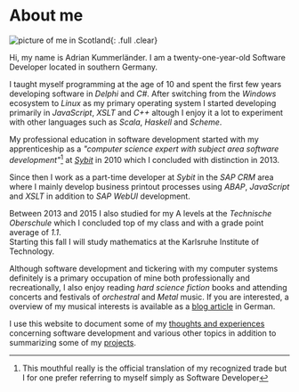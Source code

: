 # About me

![picture of me in Scotland](/media/me_header.png){: .full .clear}

Hi, my name is Adrian Kummerländer. I am a twenty-one-year-old Software Developer located in southern Germany.

I taught myself programming at the age of 10 and spent the first few years developing software in _Delphi_ and _C#_. After switching from the _Windows_ ecosystem to _Linux_ as my primary operating system I started developing primarily in _JavaScript_, _XSLT_ and _C++_ altough I enjoy it a lot to experiment with other languages such as _Scala_, _Haskell_ and _Scheme_.

My professional education in software development started with my apprenticeship as a _"computer science expert with subject area software development"_[^1] at [_Sybit_](http://sybit.de) in 2010 which I concluded with distinction in 2013. 

Since then I work as a part-time developer at _Sybit_ in the _SAP CRM_ area where I mainly develop business printout processes using _ABAP_, _JavaScript_ and _XSLT_ in addition to _SAP WebUI_ development.

Between 2013 and 2015 I also studied for my A levels at the _Technische Oberschule_ which I concluded top of my class and with a grade point average of _1.1_.  
Starting this fall I will study mathematics at the Karlsruhe Institute of Technology.

Although software development and tickering with my computer systems definitely is a primary occupation of mine both professionally and recreationally, I also enjoy reading _hard science fiction_ books and attending concerts and festivals of _orchestral_ and _Metal_ music. If you are interested, a overview of my musical interests is available as a [blog article](/article/musikalischer_jahresruekblick_2013/) in German. 

I use this website to document some of my [thoughts and experiences](/archive) concerning software development and various other topics in addition to summarizing some of my [projects](/category/projects).

[^1]: This mouthful really is the official translation of my recognized trade but I for one prefer referring to myself simply as Software Developer
